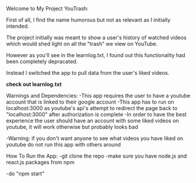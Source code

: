 Welcome to My Project YouTrash:

First of all, I find the name humorous but not as relevant as I initially intended.

The project initially was meant to show a user's history of watched videos which would shed light on all the "trash" we view on YouTube.

However as you'll see in the learnlog.txt, I found out this functionality had been completely depracated.

Instead I switched the app to pull data from the user's liked videos.

**check out learnlog.txt**

Warnings and Dependencies:
-This app requires the user to have a youtube account that is linked to their google account
-This app has to run on localhost:3000 as youtube's api's attempt to redirect the page back to "localhost:3000" after authorization is complete
-In order to have the best experience the user should have an account with some liked videos on youtube, it will work otherwise but probably looks bad

-Warning: if you don't want anyone to see what videos you have liked on youtube do not run this app with others around

How To Run the App:
-git clone the repo
-make sure you have node.js and react.js packages from npm

-do "npm start"

